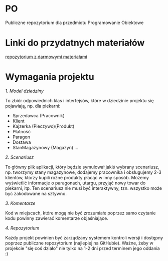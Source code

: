 # PO
Publiczne repozytorium dla przedmiotu Programowanie Obiektowe

# Linki do przydatnych materiałów
[repozytorium z darmowymi materiałami](https://github.com/EbookFoundation)


# Wymagania projektu

*1. Model dziedziny*

To zbiór odpowiednich klas i interfejsów, które w dziedzinie projektu się pojawiają, np. dla piekarni:
* Sprzedawca (Pracownik)
* Klient
* Kajzerka (Pieczywo)(Produkt)
* Płatność
* Paragon
* Dostawa
* StanMagazynowy (Magazyn) ...


*2. Scenariusz*

To główny plik aplikacji, który będzie symulował jakiś wybrany scenariusz, np. tworzymy stany magazynowe, dodajemy pracownika i obsługujemy 2-3 klientów, którzy kupili różne produkty płacąc w inny sposób. Możemy wyświetlić informacje o paragonach, utargu, przyjąć nowy towar do piekarni, itp. 
Ten scenariusz nie musi być interaktywny, tzn. wszystko może być zakodowane na sztywno.


*3. Komentarze*

Kod w miejscach, które mogą nie być zrozumiałe poprzez samo czytanie kodu powinny zawierać komentarze objaśniające.


*4. Repozytorium*

Każdy projekt powinien być zarządzany systemem kontroli wersji i dostępny poprzez publiczne repozytorium (najlepiej na GitHubie). Ważne, żeby w projekcie "się coś działo" nie tylko na 1-2 dni przed terminem jego oddania :)
